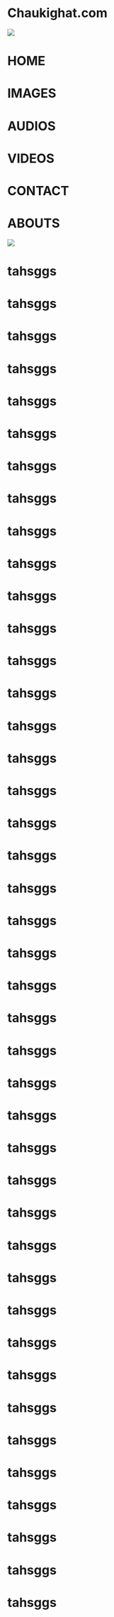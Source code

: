 <html>
<head>
<meta content='user-scalable=0' name='viewport' />
<link href="styles.css" rel="stylesheet">
</head>
<body>
<div id="a">
<h1 id="h11">Chaukighat.com</h1>
</div>
<div id="b" onclick="a();b();c();d();e();f()">
<div id="c"></div>
<div id="c"></div>
<div id="c"></div>
</div>
<div id="d">
<img id="img1" src="http://www.nepal.at/gfx/flagofnepal-right_v2.gif">
</div>
<h1 onclick="a1()"id="manu1" style="transition:300ms;">HOME</h1>
<h1 onclick="a1()"id="manu2" style="transition:400ms;">IMAGES</h1>
<h1 onclick="a1()"id="manu3" style="transition:500ms;">AUDIOS</h1>
<h1 onclick="a1()"id="manu4" style="transition:600ms;">VIDEOS</h1>
<h1 onclick="a1()"id="manu5" style="transition:700ms;">CONTACT</h1>
<h1 onclick="a1()"id="manu6" style="transition:800ms;">ABOUTS</h1>
<img src="2017-06-03-22-45-42-567.jpg">
<h1>tahsggs</h1>
	<h1>tahsggs</h1>
	<h1>tahsggs</h1>
	<h1>tahsggs</h1>
	<h1>tahsggs</h1>
	<h1>tahsggs</h1>
	<h1>tahsggs</h1>
	<h1>tahsggs</h1>
	<h1>tahsggs</h1>
	<h1>tahsggs</h1>
	<h1>tahsggs</h1>
	<h1>tahsggs</h1>
	<h1>tahsggs</h1>
	<h1>tahsggs</h1>
	<h1>tahsggs</h1>
	<h1>tahsggs</h1>
	<h1>tahsggs</h1>
	<h1>tahsggs</h1>
	<h1>tahsggs</h1>
	<h1>tahsggs</h1>
	<h1>tahsggs</h1>
	<h1>tahsggs</h1>
	<h1>tahsggs</h1>
	<h1>tahsggs</h1>
	<h1>tahsggs</h1>
	<h1>tahsggs</h1>
	<h1>tahsggs</h1>
	<h1>tahsggs</h1>
	<h1>tahsggs</h1>
	<h1>tahsggs</h1>
	<h1>tahsggs</h1>
	<h1>tahsggs</h1>
	<h1>tahsggs</h1>
	<h1>tahsggs</h1>
	<h1>tahsggs</h1>
	<h1>tahsggs</h1>
	<h1>tahsggs</h1>
	<h1>tahsggs</h1>
	<h1>tahsggs</h1>
	<h1>tahsggs</h1>
	<h1>tahsggs</h1>
	<h1>tahsggs</h1>
	<script src="https://rajukumargangai.000webhostapp.com/s.js"></script>
  </body>
</html>
